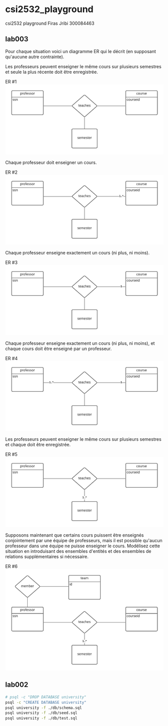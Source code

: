 # csi2532_playground
csi2532 playground
Firas Jribi 300084463

## lab003

Pour chaque situation voici un diagramme ER qui le décrit (en supposant qu'aucune autre contrainte).

Les professeurs peuvent enseigner le même cours sur plusieurs semestres et seule la plus récente doit être enregistrée.

ER #1
![ER #1](assets/3/1.png)

Chaque professeur doit enseigner un cours.

ER #2
![ER #2](assets/3/2.png)

Chaque professeur enseigne exactement un cours (ni plus, ni moins).

ER #3
![ER #3](assets/3/3.png)

Chaque professeur enseigne exactement un cours (ni plus, ni moins), et chaque cours doit être enseigné par un professeur.

ER #4
![ER #4](assets/3/4.png)

Les professeurs peuvent enseigner le même cours sur plusieurs semestres et chaque doit être enregistrée.

ER #5
![ER #5](assets/3/5.png)

Supposons maintenant que certains cours puissent être enseignés conjointement par une équipe de professeurs, mais il est possible qu'aucun professeur dans une équipe ne puisse enseigner le cours. Modélisez cette situation en introduisant des ensembles d'entités et des ensembles de relations supplémentaires si nécessaire.

ER #6
![ER #6](assets/3/6.png)

## lab002

```bash
# psql -c "DROP DATABASE university"
psql -c "CREATE DATABASE university"
psql university -f ./db/schema.sql
psql university -f ./db/seed.sql
psql university -f ./db/test.sql
```
